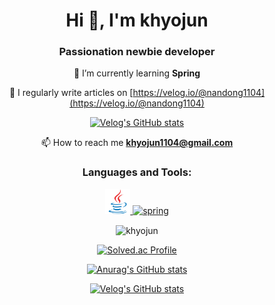 


<h1 align="center">Hi 👋, I'm khyojun</h1>
<h3 align="center">Passionation newbie developer</h3>
<div align="center">


 🌱 I’m currently learning **Spring**

 📝 I regularly write articles on [https://velog.io/@nandong1104](https://velog.io/@nandong1104)
 
[![Velog's GitHub stats](https://velog-readme-stats.vercel.app/api/badge?name=nandong1104)](https://velog.io/@nandong1104) 


 📫 How to reach me **khyojun1104@gmail.com**

</div>


<h3 align="center">Languages and Tools:</h3>
<p align="center"> <a href="https://www.cprogramming.com/" target="_blank" rel="noreferrer">

<div align="center">
 

<a href="https://www.java.com" target="_blank" rel="noreferrer"> <img src="https://raw.githubusercontent.com/devicons/devicon/master/icons/java/java-original.svg" alt="java" width="40" height="40"/> </a> <a href="https://spring.io/" target="_blank" rel="noreferrer"> <img src="https://www.vectorlogo.zone/logos/springio/springio-icon.svg" alt="spring" width="40" height="40"/> </a> </p>



<p><img align="center" src="https://github-readme-streak-stats.herokuapp.com/?user=khyojun&" alt="khyojun" /></p>

 [![Solved.ac Profile](http://mazassumnida.wtf/api/generate_badge?boj=nandong1104)](https://solved.ac/nandong1104)

[![Anurag's GitHub stats](https://github-readme-stats.vercel.app/api?username=khyojun)](https://github.com/anuraghazra/github-readme-stats)

[![Velog's GitHub stats](https://velog-readme-stats.vercel.app/api?name=nandong1104)](https://velog.io/@nandong1104)

</div>

